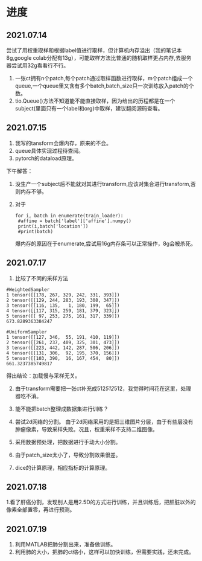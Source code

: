 # 进度
## 2021.07.14
尝试了用权重取样和根据label值进行取样，但计算机内存溢出（我的笔记本8g,google colab分配有13g），可能取样方法比普通的随机取样更占内存,去服务器尝试用32g看看行不行。

1. 一张ct拥有n个patch,每个patch通过取样函数进行取样，m个patch组成一个queue,一个queue里又含有多个batch,batch_size只一次训练放入patch的个数。
2. tio.Queue()方法不知道能不能直接取样，因为给出的历程都是在一个subject(里面只有一个label和org)中取样，建议翻阅源码查看。

## 2021.07.15

1. 我写的tansform会爆内存，原来的不会。
2. queue具体实现过程待查阅。
3. pytorch的dataload原理。

下午解答：
1. 没生产一个subject后不能就对其进行transform,应该对集合进行transform,否则内存不够。

2. 对于
   ```
   for i, batch in enumerate(train_loader):
    #affine = batch['label']['affine'].numpy()
    print(i,batch['location'])
    #print(batch)
    ```
    爆内存的原因在于enumerate,尝试用16g内存条可以正常操作，8g会被杀死。

## 2021.07.17

1. 比较了不同的采样方法
```
#WeightedSampler
1 tensor([[178, 267, 329, 242, 331, 393]])
2 tensor([[129, 244, 283, 193, 308, 347]])
3 tensor([[116, 135,   1, 180, 199,  65]])
4 tensor([[117, 315, 259, 181, 379, 323]])
5 tensor([[ 97, 253, 275, 161, 317, 339]])
673.8289363384247

#UniformSampler
1 tensor([[127, 346,  55, 191, 410, 119]])
2 tensor([[261, 237, 409, 325, 301, 473]])
3 tensor([[223, 442, 142, 287, 506, 206]])
4 tensor([[131, 306,  92, 195, 370, 156]])
5 tensor([[103, 390,  16, 167, 454,  80]])
661.3237385749817

```
得出结论：加载慢与采样无关。

2. 由于transform需要把一张ct补充成512*512*512，我觉得时间花在这里，处理器吃不消。
3. 能不能把batch整理成数据集进行训练？
4. 尝试2d网络的分割。
由于2d网络采用的是把三维图片分层，由于有些层没有肿瘤像素，导致采样失败。况且，权重采样不支持二维图像。
5. 采用数据预处理，把数据进行手动大小分割。

1. 由于patch_size太小了，导致分割效果很差。
2. dice的计算原理，相应指标的计算原理。



## 2021.07.18
1.看了肝癌分割，发现别人是用2.5D的方式进行训练，并且训练后，把肝脏以外的像素全部置零，再进行预测。

## 2021.07.19
1. 利用MATLAB把肺分割出来，准备做训练。
2. 利用肺的大小，把肺的ct缩小，这样可以加快训练，但需要实践，还未完成。

